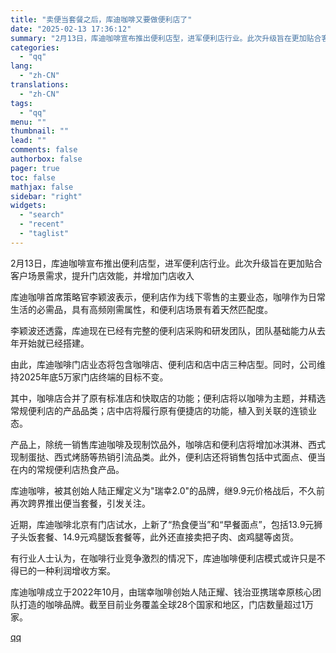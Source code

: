 ```yaml
---
title: "卖便当套餐之后，库迪咖啡又要做便利店了"
date: "2025-02-13 17:36:12"
summary: "2月13日，库迪咖啡宣布推出便利店型，进军便利店行业。此次升级旨在更加贴合客户场景需求，提升门店效能..."
categories:
  - "qq"
lang:
  - "zh-CN"
translations:
  - "zh-CN"
tags:
  - "qq"
menu: ""
thumbnail: ""
lead: ""
comments: false
authorbox: false
pager: true
toc: false
mathjax: false
sidebar: "right"
widgets:
  - "search"
  - "recent"
  - "taglist"
---
```


2月13日，库迪咖啡宣布推出便利店型，进军便利店行业。此次升级旨在更加贴合客户场景需求，提升门店效能，并增加门店收入

库迪咖啡首席策略官李颖波表示，便利店作为线下零售的主要业态，咖啡作为日常生活的必需品，具有高频刚需属性，和便利店场景有着天然匹配度。

李颖波还透露，库迪现在已经有完整的便利店采购和研发团队，团队基础能力从去年开始就已经搭建。

由此，库迪咖啡门店业态将包含咖啡店、便利店和店中店三种店型。同时，公司维持2025年底5万家门店终端的目标不变。

其中，咖啡店合并了原有标准店和快取店的功能；便利店将以咖啡为主题，并精选常规便利店的产品品类；店中店将履行原有便捷店的功能，植入到关联的连锁业态。

产品上，除统一销售库迪咖啡及现制饮品外，咖啡店和便利店将增加冰淇淋、西式现制蛋挞、西式烤肠等热销引流品类。此外，便利店还将销售包括中式面点、便当在内的常规便利店热食产品。

库迪咖啡，被其创始人陆正耀定义为"瑞幸2.0"的品牌，继9.9元价格战后，不久前再次跨界推出便当套餐，引发关注。

近期，库迪咖啡北京有门店试水，上新了“热食便当”和“早餐面点”，包括13.9元狮子头饭套餐、14.9元鸡腿饭套餐等，此外还直接卖把子肉、卤鸡腿等卤货。

有行业人士认为，在咖啡行业竞争激烈的情况下，库迪咖啡便利店模式或许只是不得已的一种利润增收方案。

库迪咖啡成立于2022年10月，由瑞幸咖啡创始人陆正耀、钱治亚携瑞幸原核心团队打造的咖啡品牌。截至目前业务覆盖全球28个国家和地区，门店数量超过1万家。

[qq](https://new.qq.com/rain/a/20250213A06ODJ00)
